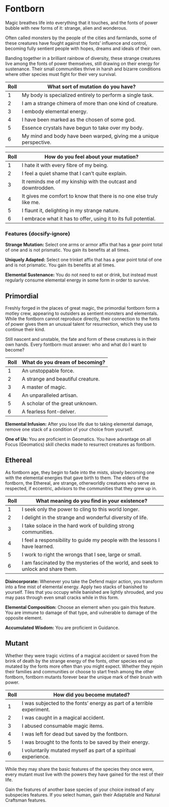 # Fontborn
Magic breathes life into everything that it touches, and the fonts of power bubble with new forms of it: strange, alien and wonderous.

Often called monsters by the people of the cities and farmlands, some of these creatures have fought against the fonts’ influence and control, becoming fully sentient people with hopes, dreams and ideals of their own.

Banding together in a brilliant rainbow of diversity, these strange creatures live among the fonts of power themselves, still drawing on their energy for sustenance.  Their small communities thrive in harsh and bizarre conditions where other species must fight for their very survival.

Roll | What sort of mutation do you have?
-- | --
1 | My body is specialized entirely to perform a single task.
2 | I am a strange chimera of more than one kind of creature.
3 | I embody elemental energy.
4 | I have been marked as the chosen of some god.
5 | Essence crystals have begun to take over my body.
6 | My mind and body have been warped, giving me a unique perspective.

Roll | How do you feel about your mutation?
-- | --
1 | I hate it with every fibre of my being.
2 | I feel a quiet shame that I can’t quite explain.
3 | It reminds me of my kinship with the outcast and downtrodden.
4 | It gives me comfort to know that there is no one else truly like me.
5 | I flaunt it, delighting in my strange nature.
6 | I embrace what it has to offer, using it to its full potential.

### Features {docsify-ignore}

**Strange Mutation:** Select one arms or armor affix that has a gear point total of one and is not prismatic. You gain its benefits at all times.

**Uniquely Adapted:** Select one trinket affix that has a gear point total of one and is not prismatic. You gain its benefits at all times.

**Elemental Sustenance:** You do not need to eat or drink, but instead must regularly consume elemental energy in some form in order to survive.

## Primordial
Freshly forged in the places of great magic, the primordial fontborn form a motley crew, appearing to outsiders as sentient monsters and elementals. While the fontborn cannot reproduce directly, their connection to the fonts of power gives them an unusual talent for resurrection, which they use to continue their kind.

Still nascent and unstable, the fate and form of these creatures is in their own hands. Every fontborn must answer: who and what do I want to become?

Roll | What do you dream of becoming?
-- | --
1 | An unstoppable force.
2 | A strange and beautiful creature.
3 | A master of magic.
4 | An unparalleled artisan.
5 | A scholar of the great unknown.
6 | A fearless font-delver.

**Elemental Infusion:** After you lose life due to taking elemental damage, remove one stack of a condition of your choice from yourself.

**One of Us:** You are proficient in Geomatics. You have advantage on all Focus (Geomatics) skill checks made to resurrect creatures as fontborn.

## Ethereal
As fontborn age, they begin to fade into the mists, slowly becoming one with the elemental energies that gave birth to them. The elders of the fontborn, the Ethereal, are strange, otherworldly creatures who serve as respected, if eccentric, advisors to the communities that they grew up in.

Roll | What meaning do you find in your existence?
-- | --
1 | I seek only the power to cling to this world longer.
2 | I delight in the strange and wonderful diversity of life.
3 | I take solace in the hard work of building strong communities.
4 | I feel a responsibility to guide my people with the lessons I have learned.
5 | I work to right the wrongs that I see, large or small.
6 | I am fascinated by the mysteries of the world, and seek to unlock and share them.

**Disincorporate:** Whenever you take the Defend major action, you transform into a fine mist of elemental energy. Apply two stacks of banished to yourself. Tiles that you occupy while banished are lightly shrouded, and you may pass through even small cracks while in this form.

**Elemental Composition:** Choose an element when you gain this feature. You are immune to damage of that type, and vulnerable to damage of the opposite element.

**Accumulated Wisdom:** You are proficient in Guidance.

## Mutant
Whether they were tragic victims of a magical accident or saved from the brink of death by the strange energy of the fonts, other species end up mutated by the fonts more often than you might expect. Whether they rejoin their families and communities or choose to start fresh among the other fontborn, fontborn mutants forever bear the unique mark of their brush with power.

Roll | How did you become mutated?
-- | --
1 | I was subjected to the fonts’ energy as part of a terrible experiment.
2 | I was caught in a magical accident.
3 | I abused consumable magic items.
4 | I was left for dead but saved by the fontborn.
5 | I was brought to the fonts to be saved by their energy.
6 | I voluntarily mutated myself as part of a spiritual experience.

While they may share the basic features of the species they once were, every mutant must live with the powers they have gained for the rest of their life.

Gain the features of another base species of your choice instead of any subspecies features. If you select human, gain their Adaptable and Natural Craftsman features.
